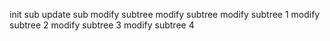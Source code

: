 init sub
update sub
modify subtree
modify subtree
modify subtree 1
modify subtree 2
modify subtree 3
modify subtree 4
